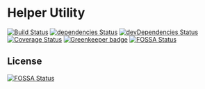 # Helper Utility
[![Build Status](https://travis-ci.org/jameswlane/helper-utility.svg?branch=master)](https://travis-ci.org/jameswlane/helper-utility)
[![dependencies Status](https://david-dm.org/jameswlane/helper-utility/status.svg)](https://david-dm.org/jameswlane/helper-utility)
[![devDependencies Status](https://david-dm.org/jameswlane/helper-utility/dev-status.svg)](https://david-dm.org/jameswlane/helper-utility?type=dev)
[![Coverage Status](https://coveralls.io/repos/github/jameswlane/helper-utility/badge.svg?branch=master)](https://coveralls.io/github/jameswlane/helper-utility?branch=master)
[![Greenkeeper badge](https://badges.greenkeeper.io/jameswlane/helper-utility.svg)](https://greenkeeper.io/)
[![FOSSA Status](https://app.fossa.io/api/projects/git%2Bgithub.com%2Fjameswlane%2Fhelper-utility.svg?type=shield)](https://app.fossa.io/projects/git%2Bgithub.com%2Fjameswlane%2Fhelper-utility?ref=badge_shield)


## License
[![FOSSA Status](https://app.fossa.io/api/projects/git%2Bgithub.com%2Fjameswlane%2Fhelper-utility.svg?type=large)](https://app.fossa.io/projects/git%2Bgithub.com%2Fjameswlane%2Fhelper-utility?ref=badge_large)
